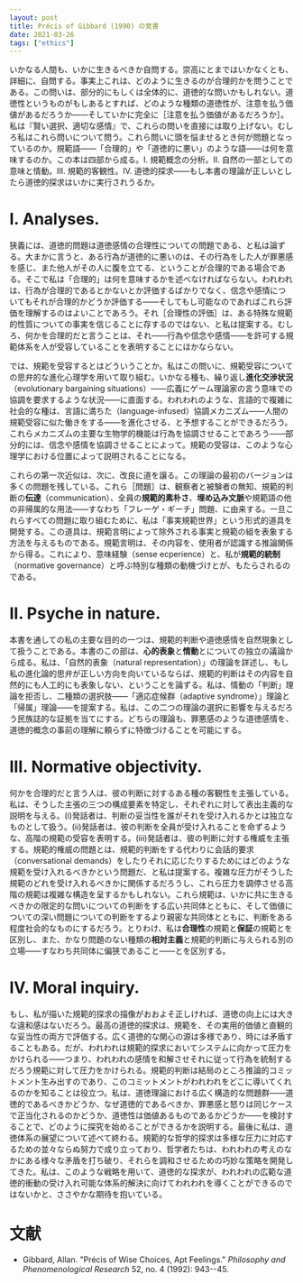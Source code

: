 ```yaml
---
layout: post
title: Précis of Gibbard (1990) の覚書
date: 2021-03-26
tags: ["ethics"]
---
```


いかなる人間も、いかに生きるべきか自問する。崇高にとまではいかなくとも、詳細に、自問する。事実上これは、どのように生きるのが合理的かを問うことである。この問いは、部分的にもしくは全体的に、道徳的な問いかもしれない。道徳性というものがもしあるとすれば、どのような種類の道徳性が、注意を払う価値があるだろうか――そしていかに完全に［注意を払う価値があるだろうか］。私は『賢い選択、適切な感情』で、これらの問いを直接には取り上げない。むしろ私はこれら問いについて問う。これら問いに頭を悩ませるとき何が問題となっているのか。規範語――「合理的」や「道徳的に悪い」のような語――は何を意味するのか。この本は四部から成る。I. 規範概念の分析。II. 自然の一部としての意味と情動。III. 規範的客観性。IV. 道徳的探求――もし本書の理論が正しいとしたら道徳的探求はいかに実行されうるか。

# I. Analyses.
狭義には、道徳的問題は道徳感情の合理性についての問題である、と私は論ずる。大まかに言うと、ある行為が道徳的に悪いのは、その行為をした人が罪悪感を感じ、また他人がその人に腹を立てる、ということが合理的である場合である。そこで私は「合理的」は何を意味するかを述べなければならない。われわれは、行為が合理的であるとかないとか評価するばかりでなく、信念や感情についてもそれが合理的かどうか評価する――そしてもし可能なのであればこれら評価を理解するのはよいことであろう。それ［合理性の評価］は、ある特殊な規範的性質についての事実を信じることに存するのではない、と私は提案する。むしろ、何かを合理的だと言うことは、それ――行為や信念や感情――を許可する規範体系を人が受容していることを表明することにほかならない。

では、規範を受容するとはどういうことか。私はこの問いに、規範受容についての思弁的な進化心理学を用いて取り組む。いかなる種も、繰り返し**進化交渉状況**（evolutionary bargaining situations）――広義にゲーム理論家の言う意味での協調を要求するような状況――に直面する。われわれのような、言語的で複雑に社会的な種は、言語に満ちた（language-infused）協調メカニズム――人間の規範受容に似た働きをする――を進化させる、と予想することができるだろう。これらメカニズムの主要な生物学的機能は行為を協調させることであろう――部分的には、信念や感情を協調させることによって。規範の受容は、このような心理学における位置によって説明されることになる。

これらの第一次近似は、次に、改良に道を譲る。この理論の最初のバージョンは多くの問題を残している。これら［問題］は、観察者と被験者の無知、規範的判断の**伝達**（communication）、全員の**規範的素朴さ**、**埋め込み文脈**や規範語の他の非帰属的な用法――すなわち「フレーゲ・ギーチ」問題、に由来する。一旦これらすべての問題に取り組むために、私は「事実規範世界」という形式的道具を開発する。この道具は、規範言明によって除外される事実と規範の組を表象する方法を与えるものである。規範言明は、その内容を、使用者が認識する推論関係から得る。これにより、意味経験（sense ecperience）と、私が**規範的統制**（normative governance）と呼ぶ特別な種類の動機づけとが、もたらされるのである。

# II. Psyche in nature.
本書を通しての私の主要な目的の一つは、規範的判断や道徳感情を自然現象として扱うことである。本書のこの部は、**心的表象**と**情動**とについての独立の議論から成る。私は、「自然的表象（natural representation）」の理論を詳述し、もし私の進化論的思弁が正しい方向を向いているならば、規範的判断はその内容を自然的にも人工的にも表象しない、ということを論ずる。私は、情動の「判断」理論を拒否し、二種類の選択肢――「適応症候群（adaptive syndrome）」理論と「帰属」理論――を提案する。私は、この二つの理論の選択に影響を与えるだろう民族誌的な証拠を当てにする。どちらの理論も、罪悪感のような道徳感情を、道徳的概念の事前の理解に頼らずに特徴づけることを可能にする。

# III. Normative objectivity.
何かを合理的だと言う人は、彼の判断に対するある種の客観性を主張している。私は、そうした主張の三つの構成要素を特定し、それぞれに対して表出主義的な説明を与える。(i)発話者は、判断の妥当性を誰がそれを受け入れるかとは独立なものとして扱う。(ii)発話者は、彼の判断を全員が受け入れることを命ずるような、高階の規範の受容を表明する。(iii)発話者は、彼の判断に対する権威を主張する。規範的権威の問題とは、規範的判断をする代わりに会話的要求（conversational demands）をしたりそれに応じたりするためにはどのような規範を受け入れるべきかという問題だ、と私は提案する。複雑な圧力がそうした規範のどれを受け入れるべきかに関係するだろうし、これら圧力を調停させる高階の規範は複雑な構造を呈するかもしれない。これら規範は、いかに共に生きるべきかの限定的な問いについての判断をする広い共同体とともに、そして価値についての深い問題についての判断をするより親密な共同体とともに、判断をある程度社会的なものにするだろう。とりわけ、私は**合理性**の規範と**保証**の規範とを区別し、また、かなり問題のない種類の**相対主義**と規範的判断に与えられる別の立場――すなわち共同体に偏狭であること――とを区別する。

# IV. Moral inquiry.
もし、私が描いた規範的探求の描像がおおよそ正しければ、道徳の向上には大きな違和感はないだろう。最高の道徳的探求は、規範を、その実用的価値と直観的な妥当性の両方で評価する。広く道徳的な関心の源は多様であり、時には矛盾することもある。だが、われわれは規範的探求においてシステムに向かって圧力をかけられる――つまり、われわれの感情を和解させそれに従って行為を統制するだろう規範に対して圧力をかけられる。規範的判断は結局のところ推論的コミットメント生み出すのであり、このコミットメントがわれわれをどこに導いてくれるのかを知ることは役立つ。私は、道徳理論における広く構造的な問題群――道徳的であるべきかどうか、なぜ道徳的であるべきか、罪悪感と怒りは同じケースで正当化されるのかどうか、道徳性は価値あるものであるかどうか――を検討することで、どのように探究を始めることができるかを説明する。最後に私は、道徳体系の展望について述べて終わる。規範的な哲学的探求は多様な圧力に対応するための並々ならぬ努力で成り立っており、哲学者たちは、われわれの考えのなかにある様々な矛盾を打ち破り、それらを調和させるための巧妙な策略を開発してきた。私は、このような戦略を用いて、道徳的な探求が、われわれの広範な道徳的衝動の受け入れ可能な体系的解決に向けてわれわれを導くことができるのではないかと、ささやかな期待を抱いている。

# 文献
- Gibbard, Allan. "Précis of Wise Choices, Apt Feelings." *Philosophy and Phenomenological Research* 52, no. 4 (1992): 943--45. 
